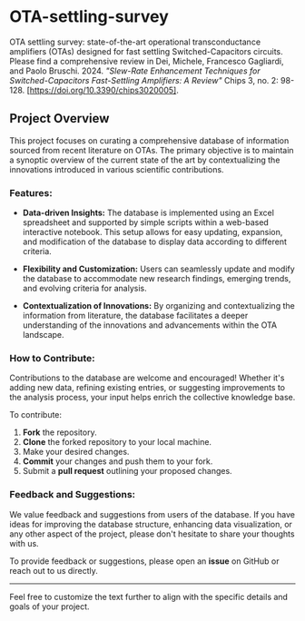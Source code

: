 # OTA-settling-survey
OTA settling survey: state-of-the-art operational transconductance amplifiers (OTAs) designed for fast settling Switched-Capacitors circuits. Please find a comprehensive review in Dei, Michele, Francesco Gagliardi, and Paolo Bruschi. 2024. *"Slew-Rate Enhancement Techniques for Switched-Capacitors Fast-Settling Amplifiers: A Review"* Chips 3, no. 2: 98-128. [https://doi.org/10.3390/chips3020005].

## Project Overview

This project focuses on curating a comprehensive database of information sourced from recent literature on OTAs. The primary objective is to maintain a synoptic overview of the current state of the art by contextualizing the innovations introduced in various scientific contributions.

### Features:

- **Data-driven Insights:** The database is implemented using an Excel spreadsheet and supported by simple scripts within a web-based interactive notebook. This setup allows for easy updating, expansion, and modification of the database to display data according to different criteria.

- **Flexibility and Customization:** Users can seamlessly update and modify the database to accommodate new research findings, emerging trends, and evolving criteria for analysis.

- **Contextualization of Innovations:** By organizing and contextualizing the information from literature, the database facilitates a deeper understanding of the innovations and advancements within the OTA landscape.

### How to Contribute:

Contributions to the database are welcome and encouraged! Whether it's adding new data, refining existing entries, or suggesting improvements to the analysis process, your input helps enrich the collective knowledge base.

To contribute:

1. **Fork** the repository.
2. **Clone** the forked repository to your local machine.
3. Make your desired changes.
4. **Commit** your changes and push them to your fork.
5. Submit a **pull request** outlining your proposed changes.

### Feedback and Suggestions:

We value feedback and suggestions from users of the database. If you have ideas for improving the database structure, enhancing data visualization, or any other aspect of the project, please don't hesitate to share your thoughts with us.

To provide feedback or suggestions, please open an **issue** on GitHub or reach out to us directly.

---

Feel free to customize the text further to align with the specific details and goals of your project.
